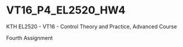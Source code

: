 # VT16_P4_EL2520_HW4

KTH EL2520 - VT16 - Control Theory and Practice, Advanced Course

Fourth Assignment
